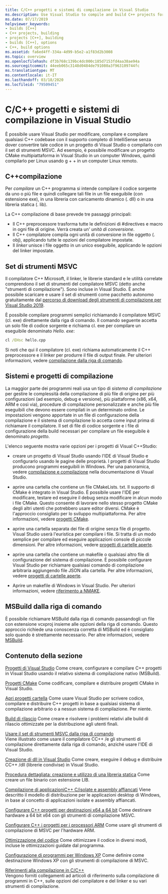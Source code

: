 ```yaml
---
title: C/C++ progetti e sistemi di compilazione in Visual Studio
ms.description: Use Visual Studio to compile and build C++ projects for Windows, ARM or Linux based on any project system.
ms.date: 07/17/2019
helpviewer_keywords:
- builds [C++]
- C++ projects, building
- projects [C++], building
- builds [C++], options
- C++, build options
ms.assetid: fa6ed4ff-334a-4d99-b5e2-a1f83d2b3008
ms.topic: overview
ms.openlocfilehash: df3b768c139bc4dc000c185d7153fd4aa38ae94a
ms.sourcegitcommit: 44eeb065c3148d0484de791080a3f963109744fc
ms.translationtype: MT
ms.contentlocale: it-IT
ms.lasthandoff: 03/18/2020
ms.locfileid: "79509451"
---
```

# <a name="cc-projects-and-build-systems-in-visual-studio"></a>C/C++ progetti e sistemi di compilazione in Visual Studio

È possibile usare Visual Studio per modificare, compilare e compilare qualsiasi C++ codebase con il supporto completo di IntelliSense senza dover convertire tale codice in un progetto di Visual Studio o compilarlo con il set di strumenti MSVC. Ad esempio, è possibile modificare un progetto CMake multipiattaforma in Visual Studio in un computer Windows, quindi compilarlo per Linux usando g + + in un computer Linux remoto.

## <a name="c-compilation"></a>C++compilazione

Per *compilare* un C++ programma si intende compilare il codice sorgente da uno o più file e quindi collegare tali file in un file eseguibile (con estensione exe), in una libreria con caricamento dinamico (. dll) o in una libreria statica (. lib). 

La C++ compilazione di base prevede tre passaggi principali:

- Il C++ preprocessore trasforma tutte le definizioni di #directives e macro in ogni file di origine. Verrà creata un' *unità di conversione*.
- Il C++ compilatore compila ogni unità di conversione in file oggetto (. obj), applicando tutte le opzioni del compilatore impostate.
- Il *linker* unisce i file oggetto in un unico eseguibile, applicando le opzioni del linker impostate. 

## <a name="the-msvc-toolset"></a>Set di strumenti MSVC

Il compilatore C++ Microsoft, il linker, le librerie standard e le utilità correlate comprendono il set di strumenti del compilatore MSVC (detto anche "strumenti di compilazione"). Sono incluse in Visual Studio. È anche possibile scaricare e usare il set di strumenti come pacchetto autonomo gratuitamente dal [percorso di download degli strumenti di compilazione per Visual Studio 2019](https://visualstudio.microsoft.com/downloads/#build-tools-for-visual-studio-2019).

È possibile compilare programmi semplici richiamando il compilatore MSVC (cl. exe) direttamente dalla riga di comando. Il comando seguente accetta un solo file di codice sorgente e richiama cl. exe per compilare un eseguibile denominato *Hello. exe*: 

```cmd
cl /EHsc hello.cpp
```

Si noti che qui il compilatore (cl. exe) richiama automaticamente il C++ preprocessore e il linker per produrre il file di output finale.  Per ulteriori informazioni, vedere [compilazione dalla riga di comando](building-on-the-command-line.md).

## <a name="build-systems-and-projects"></a>Sistemi e progetti di compilazione

La maggior parte dei programmi reali usa un tipo di *sistema di compilazione* per gestire le complessità della compilazione di più file di origine per più configurazioni (ad esempio, debug e versione), più piattaforme (x86, x64, ARM e così via), procedure di compilazione personalizzate e anche più file eseguibili che devono essere compilati in un determinato ordine. Le impostazioni vengono apportate in un file di configurazione della compilazione e il sistema di compilazione lo accetta come input prima di richiamare il compilatore. Il set di file di codice sorgente e i file di configurazione della build necessari per compilare un file eseguibile è denominato *progetto*. 

L'elenco seguente mostra varie opzioni per i progetti di Visual C++Studio:

- creare un progetto di Visual Studio usando l'IDE di Visual Studio e configurarlo usando le pagine delle proprietà. I progetti di Visual Studio producono programmi eseguibili in Windows. Per una panoramica, vedere [compilazione e compilazione](/visualstudio/ide/compiling-and-building-in-visual-studio) nella documentazione di Visual Studio.

- aprire una cartella che contiene un file CMakeLists. txt. Il supporto di CMake è integrato in Visual Studio. È possibile usare l'IDE per modificare, testare ed eseguire il debug senza modificare in alcun modo i file CMake. Questo consente di lavorare nello stesso progetto CMake degli altri utenti che potrebbero usare editor diversi. CMake è l'approccio consigliato per lo sviluppo multipiattaforma. Per altre informazioni, vedere [progetti CMake](cmake-projects-in-visual-studio.md).
 
- aprire una cartella separata dei file di origine senza file di progetto. Visual Studio userà l'euristica per compilare i file. Si tratta di un modo semplice per compilare ed eseguire applicazioni console di piccole dimensioni. Per altre informazioni, vedere [progetti di cartelle aperte](open-folder-projects-cpp.md).

- aprire una cartella che contiene un makefile o qualsiasi altro file di configurazione del sistema di compilazione. È possibile configurare Visual Studio per richiamare qualsiasi comando di compilazione arbitraria aggiungendo file JSON alla cartella. Per altre informazioni, vedere [progetti di cartelle aperte](open-folder-projects-cpp.md).
 
- Aprire un makefile di Windows in Visual Studio. Per ulteriori informazioni, vedere [riferimento a NMAKE](reference/nmake-reference.md).

## <a name="msbuild-from-the-command-line"></a>MSBuild dalla riga di comando 

È possibile richiamare MSBuild dalla riga di comando passandogli un file con estensione vcxproj insieme alle opzioni della riga di comando. Questo approccio richiede una conoscenza corretta di MSBuild ed è consigliato solo quando è strettamente necessario. Per altre informazioni, vedere [MSBuild](msbuild-visual-cpp.md).

## <a name="in-this-section"></a>Contenuto della sezione

[Progetti di Visual Studio](creating-and-managing-visual-cpp-projects.md) Come creare, configurare e compilare C++ progetti in Visual Studio usando il relativo sistema di compilazione nativo (MSBuild).

[Progetti CMake](cmake-projects-in-visual-studio.md) Come codificare, compilare e distribuire progetti CMake in Visual Studio.

[Apri progetti cartella](open-folder-projects-cpp.md) Come usare Visual Studio per scrivere codice, compilare e distribuire C++ progetti in base a qualsiasi sistema di compilazione arbitrario o a nessun sistema di compilazione. Per niente. 

[Build di rilascio](release-builds.md) Come creare e risolvere i problemi relativi alle build di rilascio ottimizzate per la distribuzione agli utenti finali.

[Usare il set di strumenti MSVC dalla riga di comando](building-on-the-command-line.md)<br/>
Viene illustrato come usare il compilatore CC++ /e gli strumenti di compilazione direttamente dalla riga di comando, anziché usare l'IDE di Visual Studio.

[Creazione di dll in Visual Studio](dlls-in-visual-cpp.md) Come creare, eseguire il debug e distribuire CC++ /dll (librerie condivise) in Visual Studio.

[Procedura dettagliata: creazione e utilizzo di una libreria statica](walkthrough-creating-and-using-a-static-library-cpp.md) Come creare un file binario con estensione LIB.

[Compilazione di applicazioniC++ C/isolate e assembly affiancati](building-c-cpp-isolated-applications-and-side-by-side-assemblies.md) Viene descritto il modello di distribuzione per le applicazioni desktop di Windows, in base al concetto di applicazioni isolate e assembly affiancati.

[Configurare C++ progetti per destinazioni x64 a 64 bit](configuring-programs-for-64-bit-visual-cpp.md) Come destinare hardware a 64 bit x64 con gli strumenti di compilazione MSVC.

[Configurare C++ i progetti per i processori ARM](configuring-programs-for-arm-processors-visual-cpp.md) Come usare gli strumenti di compilazione di MSVC per l'hardware ARM.

[Ottimizzazione del codice](optimizing-your-code.md) Come ottimizzare il codice in diversi modi, incluse le ottimizzazioni guidate dal programma.

[Configurazione di programmi per Windows XP](configuring-programs-for-windows-xp.md) Come definire come destinazione Windows XP con gli strumenti di compilazione di MSVC.

[Riferimenti alla compilazione in C/C++](reference/c-cpp-building-reference.md)<br/>
Vengono forniti collegamenti ad articoli di riferimento sulla compilazione di programmi in C++, sulle opzioni del compilatore e del linker e su vari strumenti di compilazione.

